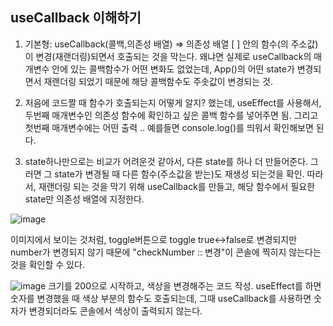 ## useCallback 이해하기
1. 기본형: useCallback(콜백,의존성 배열) => 의존성 배열 [ ] 안의 함수(의 주소값)이 변경(재랜더링)되면서 호출되는 것을 막는다. 왜냐면 실제로 useCallback의 매개변수 안에 있는 콜백함수가 어떤 변화도 없었는데, App()의 어떤 state가 변경되면서 재랜더링 되었기 때문에 해당 콜백함수도 주솟값이 변경되는 것.

2. 처음에 코드짤 때 함수가 호출되는지 어떻게 알지? 했는데, useEffect를 사용해서, 두번째 매개변수인 의존성 함수에 확인하고 싶은 콜백 함수를 넣어주면 됨. 그리고 첫번째 매개변수에는 어떤 출력 .. 예를들면 console.log()를 띄워서 확인해보면 된다.

3. state하나만으로는 비교가 어려운것 같아서, 다른 state를 하나 더 만들어준다.
그러면 그 state가 변경될 때 다른 함수(주소값을 받는)도 재생성 되는것을 확인.
따라서, 재랜더링 되는 것을 막기 위해 useCallback를 만들고, 해당 함수에서 필요한 state만 의존성 배열에 지정한다.

![image](https://user-images.githubusercontent.com/86847564/189472439-6e5dfbce-420a-4ff5-bd8d-903c9974bd0f.png)

이미지에서 보이는 것처럼, toggle버튼으로 toggle true<->false로 변경되지만 number가 변경되지 않기 때문에 "checkNumber :: 변경"이 콘솔에 찍히지 않는다는 것을 확인할 수 있다.

![image](https://user-images.githubusercontent.com/86847564/189475886-bc878a64-841c-4759-8d56-29b90e00ca0c.png)
크기를 200으로 시작하고, 색상을 변경해주는 코드 작성. useEffect를 하면 숫자를 변경했을 때 색상 부분의 함수도 호출되는데, 그때 useCallback를 사용하면 숫자가 변경되더라도 콘솔에서 색상이 출력되지 않는다.
